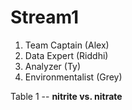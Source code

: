 # Stream1

1. Team Captain (Alex)
2. Data Expert (Riddhi)
3. Analyzer (Ty)
4. Environmentalist (Grey)

Table 1 -- **nitrite vs. nitrate**
